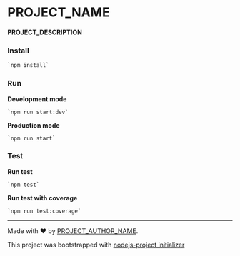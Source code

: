 # PROJECT_NAME

**PROJECT_DESCRIPTION**

### Install
    `npm install`

### Run

**Development mode**  

    `npm run start:dev`

**Production mode**  

    `npm run start`

### Test

**Run test**  

    `npm test`

**Run test with coverage**  

    `npm run test:coverage`

---

Made with :heart: by [PROJECT_AUTHOR_NAME](PROJECT_AUTHOR_URL).

This project was bootstrapped with [nodejs-project initializer](https://github.com/nmicht/create-nodejs-project)
